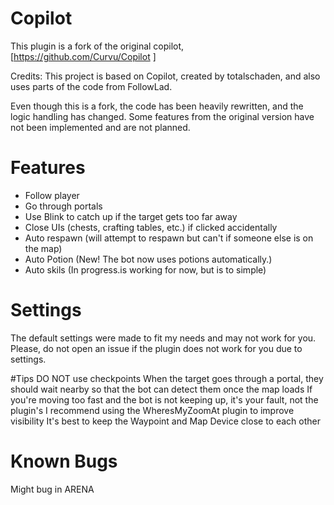 # Copilot
This plugin is a fork of the original copilot, [https://github.com/Curvu/Copilot ]

Credits: This project is based on Copilot, created by totalschaden, and also uses parts of the code from FollowLad.

Even though this is a fork, the code has been heavily rewritten, and the logic handling has changed. Some features from the original version have not been implemented and are not planned.

# Features
- Follow player 
- Go through portals
- Use Blink to catch up if the target gets too far away
- Close UIs (chests, crafting tables, etc.) if clicked accidentally
- Auto respawn (will attempt to respawn but can't if someone else is on the map)
- Auto Potion (New! The bot now uses potions automatically.)
- Auto skils (In progress.is working for now, but is to simple)



# Settings
The default settings were made to fit my needs and may not work for you.
Please, do not open an issue if the plugin does not work for you due to settings.

#Tips
DO NOT use checkpoints
When the target goes through a portal, they should wait nearby so that the bot can detect them once the map loads
If you're moving too fast and the bot is not keeping up, it's your fault, not the plugin's
I recommend using the WheresMyZoomAt plugin to improve visibility
It's best to keep the Waypoint and Map Device close to each other
# Known Bugs
Might bug in ARENA
